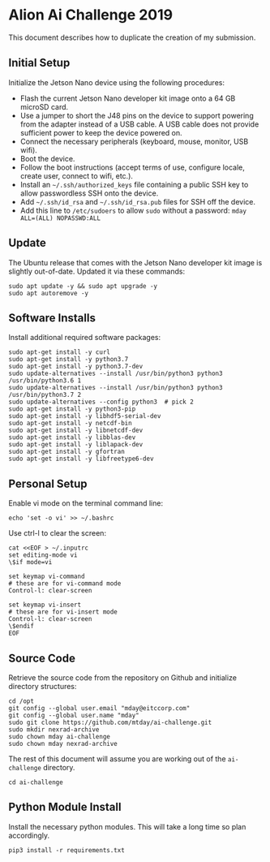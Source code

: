 
# Alion Ai Challenge 2019

This document describes how to duplicate the creation of my submission.

## Initial Setup

Initialize the Jetson Nano device using the following procedures:

* Flash the current Jetson Nano developer kit image onto a 64 GB microSD card.
* Use a jumper to short the J48 pins on the device to support powering from the adapter instead of a USB cable. A USB cable does not provide sufficient power to keep the device powered on.
* Connect the necessary peripherals (keyboard, mouse, monitor, USB wifi).
* Boot the device.
* Follow the boot instructions (accept terms of use, configure locale, create user, connect to wifi, etc.).
* Install an `~/.ssh/authorized_keys` file containing a public SSH key to allow passwordless SSH onto the device.
* Add `~/.ssh/id_rsa` and `~/.ssh/id_rsa.pub` files for SSH off the device.
* Add this line to `/etc/sudoers` to allow `sudo` without a password: `mday     ALL=(ALL) NOPASSWD:ALL`

## Update

The Ubuntu release that comes with the Jetson Nano developer kit image is slightly out-of-date. Updated it via these commands:

```
sudo apt update -y && sudo apt upgrade -y
sudo apt autoremove -y
```

## Software Installs

Install additional required software packages:

```
sudo apt-get install -y curl
sudo apt-get install -y python3.7
sudo apt-get install -y python3.7-dev
sudo update-alternatives --install /usr/bin/python3 python3 /usr/bin/python3.6 1
sudo update-alternatives --install /usr/bin/python3 python3 /usr/bin/python3.7 2
sudo update-alternatives --config python3  # pick 2
sudo apt-get install -y python3-pip
sudo apt-get install -y libhdf5-serial-dev
sudo apt-get install -y netcdf-bin
sudo apt-get install -y libnetcdf-dev
sudo apt-get install -y libblas-dev
sudo apt-get install -y liblapack-dev
sudo apt-get install -y gfortran
sudo apt-get install -y libfreetype6-dev
```

## Personal Setup

Enable vi mode on the terminal command line:

```
echo 'set -o vi' >> ~/.bashrc
```

Use ctrl-l to clear the screen:

```
cat <<EOF > ~/.inputrc
set editing-mode vi
\$if mode=vi

set keymap vi-command
# these are for vi-command mode
Control-l: clear-screen

set keymap vi-insert
# these are for vi-insert mode
Control-l: clear-screen
\$endif
EOF
```

## Source Code

Retrieve the source code from the repository on Github and initialize directory structures:

```
cd /opt
git config --global user.email "mday@eitccorp.com"
git config --global user.name "mday"
sudo git clone https://github.com/mtday/ai-challenge.git
sudo mkdir nexrad-archive
sudo chown mday ai-challenge
sudo chown mday nexrad-archive
```

The rest of this document will assume you are working out of the `ai-challenge` directory.

```
cd ai-challenge
```

## Python Module Install

Install the necessary python modules. This will take a long time so plan accordingly.

```
pip3 install -r requirements.txt
```


